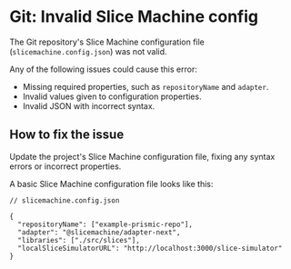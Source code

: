 # Git: Invalid Slice Machine config

The Git repository's Slice Machine configuration file (`slicemachine.config.json`) was not valid.

Any of the following issues could cause this error:

- Missing required properties, such as `repositoryName` and `adapter`.
- Invalid values given to configuration properties.
- Invalid JSON with incorrect syntax.

## How to fix the issue

Update the project's Slice Machine configuration file, fixing any syntax errors or incorrect properties.

A basic Slice Machine configuration file looks like this:

```jsonc
// slicemachine.config.json

{
  "repositoryName": ["example-prismic-repo"],
  "adapter": "@slicemachine/adapter-next",
  "libraries": ["./src/slices"],
  "localSliceSimulatorURL": "http://localhost:3000/slice-simulator"
}
```
